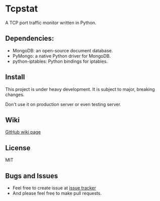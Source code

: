 # Tcpstat

A TCP port traffic monitor written in Python.

## Dependencies:

* MongoDB: an open-source document database.
* PyMongo: a native Python driver for MongoDB.
* python-iptables: Python bindings for iptables.

## Install

This project is under heavy development. It is subject to major, breaking changes.

Don't use it on production server or even testing server.

## Wiki

[GitHub wiki page][1]

## License

MIT

## Bugs and Issues

* Feel free to create issue at [issue tracker][2]
* And please feel free to make pull requests.

[1]:https://github.com/caizixian/tcpstat/wiki
[2]:https://github.com/caizixian/tcpstat/issues
